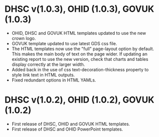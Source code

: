 # DHSC v(1.0.3), OHID (1.0.3), GOVUK (1.0.3)
* OHID, DHSC and GOVUK HTML templates updated to use the new crown logo.
* GOVUK template updated to use latest GDS css file.
* The HTML templates now use the "full" page-layout option by default. This makes the main body of text on the page wider. If updating an existing report to use the new version, check that charts and tables display correctly at the larger width.
* Added back in the use of css text-decoration-thickness property to style link text in HTML outputs.
* Fixed redundant options in HTML YAMLs.

# DHSC v(1.0.2), OHID (1.0.2), GOVUK (1.0.2)
* First release of DHSC, OHID and GOVUK HTML templates.
* First release of DHSC and OHID PowerPoint templates.
